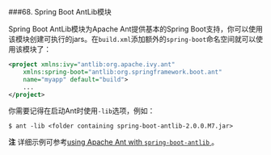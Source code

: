 ###68. Spring Boot AntLib模块

Spring Boot AntLib模块为Apache Ant提供基本的Spring Boot支持，你可以使用该模块创建可执行的jars。在`build.xml`添加额外的`spring-boot`命名空间就可以使用该模块了：
```xml
<project xmlns:ivy="antlib:org.apache.ivy.ant"
    xmlns:spring-boot="antlib:org.springframework.boot.ant"
    name="myapp" default="build">
    ...
</project>
```
你需要记得在启动Ant时使用`-lib`选项，例如：
```shell
$ ant -lib <folder containing spring-boot-antlib-2.0.0.M7.jar>
```
**注** 详细示例可参考[using Apache Ant with `spring-boot-antlib`
](https://docs.spring.io/spring-boot/docs/2.0.0.M7/reference/htmlsingle/#using-boot-ant)。
